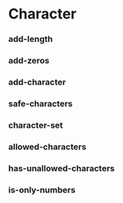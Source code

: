 # Character


### add-length

### add-zeros

### add-character

### safe-characters

### character-set

### allowed-characters

### has-unallowed-characters

### is-only-numbers
